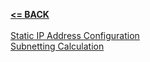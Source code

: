 [**<= BACK**](Networking.md)<br><br>
[Static IP Address Configuration](ipassignment.md)<br>
[Subnetting Calculation](subnetcalc.md)
